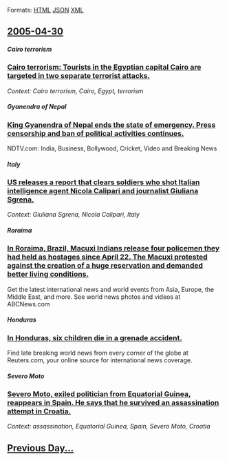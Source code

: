 
Formats: [HTML](2005/04/30/index.html)  [JSON](2005/04/30/index.json)  [XML](2005/04/30/index.xml)  

## [2005-04-30](/news/2005/04/30/index.md)

##### Cairo terrorism
### [ Cairo terrorism: Tourists in the Egyptian capital Cairo are targeted in two separate terrorist attacks. ](/news/2005/04/30/cairo-terrorism-tourists-in-the-egyptian-capital-cairo-are-targeted-in-two-separate-terrorist-attacks.md)
_Context: Cairo terrorism, Cairo, Egypt, terrorism_

##### Gyanendra of Nepal
### [ King Gyanendra of Nepal ends the state of emergency. Press censorship and ban of political activities continues. ](/news/2005/04/30/king-gyanendra-of-nepal-ends-the-state-of-emergency-press-censorship-and-ban-of-political-activities-continues.md)
NDTV.com: India, Business, Bollywood, Cricket, Video and Breaking News

##### Italy
### [ US releases a report that clears soldiers who shot Italian intelligence agent Nicola Calipari and journalist Giuliana Sgrena. ](/news/2005/04/30/us-releases-a-report-that-clears-soldiers-who-shot-italian-intelligence-agent-nicola-calipari-and-journalist-giuliana-sgrena.md)
_Context: Giuliana Sgrena, Nicola Calipari, Italy_

##### Roraima
### [ In Roraima, Brazil, Macuxi Indians release four policemen they had held as hostages since April 22. The Macuxi protested against the creation of a huge reservation and demanded better living conditions. ](/news/2005/04/30/in-roraima-brazil-macuxi-indians-release-four-policemen-they-had-held-as-hostages-since-april-22-the-macuxi-protested-against-the-creati.md)
Get the latest international news and world events from Asia, Europe, the Middle East, and more. See world news photos and videos at ABCNews.com

##### Honduras
### [ In Honduras, six children die in a grenade accident. ](/news/2005/04/30/in-honduras-six-children-die-in-a-grenade-accident.md)
Find late breaking world news from every corner of the globe at Reuters.com, your online source for international news coverage.

##### Severo Moto
### [ Severo Moto, exiled politician from Equatorial Guinea, reappears in Spain. He says that he survived an assassination attempt in Croatia. ](/news/2005/04/30/severo-moto-exiled-politician-from-equatorial-guinea-reappears-in-spain-he-says-that-he-survived-an-assassination-attempt-in-croatia.md)
_Context: assassination, Equatorial Guinea, Spain, Severo Moto, Croatia_

## [Previous Day...](/news/2005/04/29/index.md)


